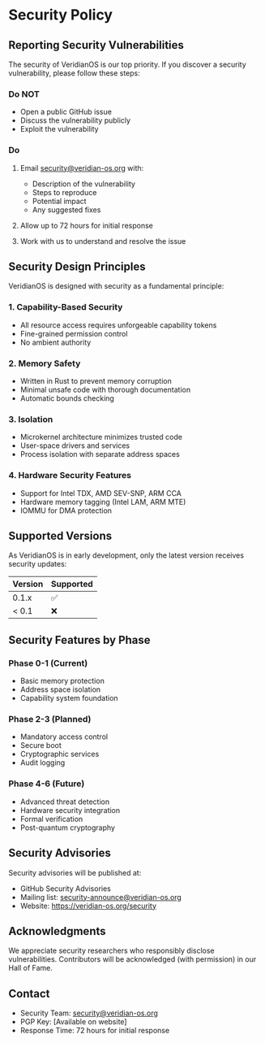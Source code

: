 # Security Policy

## Reporting Security Vulnerabilities

The security of VeridianOS is our top priority. If you discover a security vulnerability, please follow these steps:

### Do NOT
- Open a public GitHub issue
- Discuss the vulnerability publicly
- Exploit the vulnerability

### Do
1. Email security@veridian-os.org with:
   - Description of the vulnerability
   - Steps to reproduce
   - Potential impact
   - Any suggested fixes

2. Allow up to 72 hours for initial response

3. Work with us to understand and resolve the issue

## Security Design Principles

VeridianOS is designed with security as a fundamental principle:

### 1. Capability-Based Security
- All resource access requires unforgeable capability tokens
- Fine-grained permission control
- No ambient authority

### 2. Memory Safety
- Written in Rust to prevent memory corruption
- Minimal unsafe code with thorough documentation
- Automatic bounds checking

### 3. Isolation
- Microkernel architecture minimizes trusted code
- User-space drivers and services
- Process isolation with separate address spaces

### 4. Hardware Security Features
- Support for Intel TDX, AMD SEV-SNP, ARM CCA
- Hardware memory tagging (Intel LAM, ARM MTE)
- IOMMU for DMA protection

## Supported Versions

As VeridianOS is in early development, only the latest version receives security updates:

| Version | Supported          |
| ------- | ------------------ |
| 0.1.x   | :white_check_mark: |
| < 0.1   | :x:                |

## Security Features by Phase

### Phase 0-1 (Current)
- Basic memory protection
- Address space isolation
- Capability system foundation

### Phase 2-3 (Planned)
- Mandatory access control
- Secure boot
- Cryptographic services
- Audit logging

### Phase 4-6 (Future)
- Advanced threat detection
- Hardware security integration
- Formal verification
- Post-quantum cryptography

## Security Advisories

Security advisories will be published at:
- GitHub Security Advisories
- Mailing list: security-announce@veridian-os.org
- Website: https://veridian-os.org/security

## Acknowledgments

We appreciate security researchers who responsibly disclose vulnerabilities. Contributors will be acknowledged (with permission) in our Hall of Fame.

## Contact

- Security Team: security@veridian-os.org
- PGP Key: [Available on website]
- Response Time: 72 hours for initial response